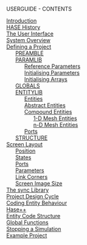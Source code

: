 USERGUIDE - CONTENTS  

[Introduction](<intro.md>)  
[HASE History](<history.md>)  
[The User Interface](<iface.md>)  
[System Overview](<oview.md>)  
[Defining a Project](<project.md>)  
&nbsp; &nbsp; &nbsp; [PREAMBLE](<preamble.md>)  
&nbsp; &nbsp; &nbsp; [PARAMLIB](<paramlib.md>)  
&nbsp; &nbsp; &nbsp; &nbsp; &nbsp; &nbsp; [Reference Parameters](<parameters.md>)  
&nbsp; &nbsp; &nbsp; &nbsp; &nbsp; &nbsp; [Initialising Parameters](<rparam.md>)  
&nbsp; &nbsp; &nbsp; &nbsp; &nbsp; &nbsp; [Initialising Arrays](<arrays.md>)  
&nbsp; &nbsp; &nbsp; [GLOBALS](<globals.md>)  
&nbsp; &nbsp; &nbsp; [ENTITYLIB](<entitylib.md>)  
&nbsp; &nbsp; &nbsp; &nbsp; &nbsp; &nbsp; [Entities](<entity.md>)  
&nbsp; &nbsp; &nbsp; &nbsp; &nbsp; &nbsp; [Abstract Entities](<abstract.md>)  
&nbsp; &nbsp; &nbsp; &nbsp; &nbsp; &nbsp; [Compound Entities](<compentity.md>)  
&nbsp; &nbsp; &nbsp; &nbsp; &nbsp; &nbsp; &nbsp; &nbsp; &nbsp; [1-D Mesh Entities](<mesh1.md>)  
&nbsp; &nbsp; &nbsp; &nbsp; &nbsp; &nbsp; &nbsp; &nbsp; &nbsp; [n-D Mesh Entities](<meshn.md>)  
&nbsp; &nbsp; &nbsp; &nbsp; &nbsp; &nbsp; [Ports](<port.md>)  
&nbsp; &nbsp; &nbsp; [STRUCTURE](<structure.md>)  
[Screen Layout](<elf.md>)  
&nbsp; &nbsp; &nbsp; [Position](<position.md>)  
&nbsp; &nbsp; &nbsp; [States](<states.md>)  
&nbsp; &nbsp; &nbsp; [Ports](<elf-port.md>)  
&nbsp; &nbsp; &nbsp; [Parameters](<elf-param.md>)  
&nbsp; &nbsp; &nbsp; [Link Corners](<corners.md>)  
&nbsp; &nbsp; &nbsp; [Screen Image Size](<bottom.md>)  
[The sync Library](<synclib.md>)  
[Project Design Cycle](<cycle.md>)  
[Coding Entity Behaviour](<coding.md>)  
[Hase++](<hasepp.md>)  
[Entity Code Structure](<code.md>)  
[Global Functions](<global_fns.md>)  
[Stopping a Simulation](<stop.md>)  
[Example Project](<s-comp.md>)
